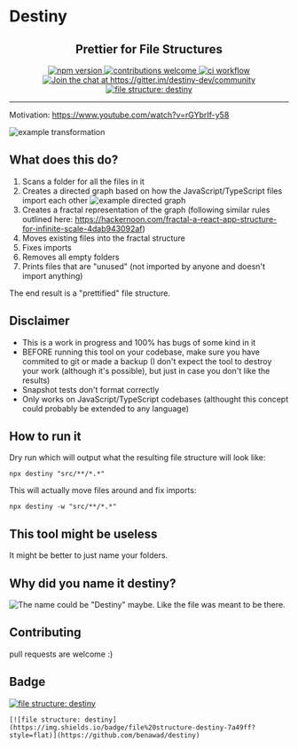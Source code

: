 # Destiny

<h2 align="center">Prettier for File Structures</h2>

<p align="center">
  <a href="https://www.npmjs.com/package/destiny">
    <img alt="npm version" src="https://badge.fury.io/js/destiny.svg">
  </a>

  <a href="https://github.com/benawad/destiny/issues">
    <img alt="contributions welcome" src="https://img.shields.io/badge/contributions-welcome-brightgreen.svg?style=flat">
  </a>

  <a href="https://github.com/benawad/destiny/actions?query=workflow%3Aci">
    <img alt="ci workflow" src="https://github.com/benawad/destiny/workflows/ci/badge.svg">
  </a>

  <a href="https://gitter.im/destiny-dev/community?utm_source=badge&utm_medium=badge&utm_campaign=pr-badge&utm_content=badge">
    <img alt="Join the chat at https://gitter.im/destiny-dev/community" src="https://badges.gitter.im/destiny-dev/community.svg">
  </a>

  <a href="https://github.com/benawad/destiny">
    <img alt="file structure: destiny" src="https://img.shields.io/badge/file%20structure-destiny-7a49ff?style=flat">
  </a>
</p>

---

Motivation: https://www.youtube.com/watch?v=rGYbrIf-y58

![example transformation](https://github.com/benawad/destiny/blob/master/assets/example.png)

## What does this do?

1. Scans a folder for all the files in it
2. Creates a directed graph based on how the JavaScript/TypeScript files import each other
   ![example directed graph](https://github.com/benawad/destiny/blob/master/assets/graph.png)
3. Creates a fractal representation of the graph (following similar rules outlined here: https://hackernoon.com/fractal-a-react-app-structure-for-infinite-scale-4dab943092af)
4. Moves existing files into the fractal structure
5. Fixes imports
6. Removes all empty folders
7. Prints files that are "unused" (not imported by anyone and doesn't import anything)

The end result is a "prettified" file structure.

## Disclaimer

- This is a work in progress and 100% has bugs of some kind in it
- BEFORE running this tool on your codebase, make sure you have commited to git or made a backup (I don't expect the tool to destroy your work (although it's possible), but just in case you don't like the results)
- Snapshot tests don't format correctly
- Only works on JavaScript/TypeScript codebases (althought this concept could probably be extended to any language)

## How to run it

Dry run which will output what the resulting file structure will look like:
```
npx destiny "src/**/*.*"
```
This will actually move files around and fix imports:
```
npx destiny -w "src/**/*.*"
```

## This tool might be useless

It might be better to just name your folders.

## Why did you name it destiny?

![The name could be "Destiny" maybe. Like the file was meant to be there.](https://github.com/benawad/destiny/blob/master/assets/name.png)

## Contributing

pull requests are welcome :)

## Badge

[![file structure: destiny](https://img.shields.io/badge/file%20structure-destiny-7a49ff?style=flat)](https://github.com/benawad/destiny)

```
[![file structure: destiny](https://img.shields.io/badge/file%20structure-destiny-7a49ff?style=flat)](https://github.com/benawad/destiny)
```

